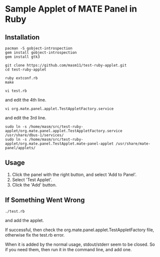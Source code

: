 # Sample Applet of MATE Panel in Ruby

## Installation

```
pacman -S gobject-introspection
gem install gobject-introspection
gem install gtk3
```

```
git clone https://github.com/masm11/test-ruby-applet.git
cd test-ruby-applet
```

```
ruby extconf.rb
make
```

```
vi test.rb
```

and edit the 4th line.

```
vi org.mate.panel.applet.TestAppletFactory.service
```

and edit the 3rd line.

```
sudo ln -s /home/masm/src/test-ruby-applet/org.mate.panel.applet.TestAppletFactory.service /usr/share/dbus-1/services/
sudo ln -s /home/masm/src/test-ruby-applet/org.mate.panel.TestApplet.mate-panel-applet /usr/share/mate-panel/applets/
```

## Usage

1. Click the panel with the right button, and select 'Add to Panel'.
2. Select 'Test Applet'.
3. Click the 'Add' button.

## If Something Went Wrong

```
./test.rb
```

and add the applet.

If successful, then check the org.mate.panel.applet.TestAppletFactory file,
otherwise fix the test.rb error.

When it is added by the normal usage, stdout/stderr seem to be closed.
So if you need them, then run it in the command line, and add one.
